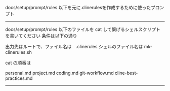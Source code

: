 docs/setup/prompt/rules 以下を元に.clinerulesを作成するために使ったプロンプト

---

docs/setup/prompt/rules 以下のファイルを cat して繋げるシェルスクリプトを書いてください
条件は以下の通り

出力先はルートで、ファイル名は　.clinerules
シェルのファイル名は mk-clinerules.sh

cat の順番は

personal.md
project.md
coding.md
git-workflow.md
cline-best-practices.md

---
